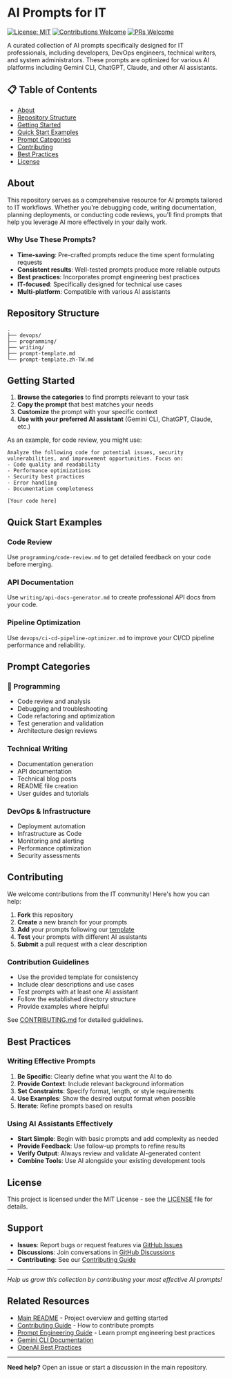 # AI Prompts for IT

[![License: MIT](https://img.shields.io/badge/License-MIT-yellow.svg)](https://opensource.org/licenses/MIT)
[![Contributions Welcome](https://img.shields.io/badge/contributions-welcome-brightgreen.svg?style=flat)](CONTRIBUTING.md)
[![PRs Welcome](https://img.shields.io/badge/PRs-welcome-brightgreen.svg?style=flat-square)](http://makeapullrequest.com)

A curated collection of AI prompts specifically designed for IT professionals, including developers, DevOps engineers, technical writers, and system administrators. These prompts are optimized for various AI platforms including Gemini CLI, ChatGPT, Claude, and other AI assistants.

## 📋 Table of Contents

- [About](#about)
- [Repository Structure](#repository-structure)
- [Getting Started](#getting-started)
- [Quick Start Examples](#quick-start-examples)
- [Prompt Categories](#prompt-categories)
- [Contributing](#contributing)
- [Best Practices](#best-practices)
- [License](#license)

## About

This repository serves as a comprehensive resource for AI prompts tailored to IT workflows. Whether you're debugging code, writing documentation, planning deployments, or conducting code reviews, you'll find prompts that help you leverage AI more effectively in your daily work.

### Why Use These Prompts?

- **Time-saving**: Pre-crafted prompts reduce the time spent formulating requests
- **Consistent results**: Well-tested prompts produce more reliable outputs
- **Best practices**: Incorporates prompt engineering best practices
- **IT-focused**: Specifically designed for technical use cases
- **Multi-platform**: Compatible with various AI assistants

## Repository Structure

```text
.
├── devops/
├── programming/
├── writing/
├── prompt-template.md
└── prompt-template.zh-TW.md
```

## Getting Started

1. **Browse the categories** to find prompts relevant to your task
2. **Copy the prompt** that best matches your needs
3. **Customize** the prompt with your specific context
4. **Use with your preferred AI assistant** (Gemini CLI, ChatGPT, Claude, etc.)

As an example, for code review, you might use:

```text
Analyze the following code for potential issues, security vulnerabilities, and improvement opportunities. Focus on:
- Code quality and readability
- Performance optimizations
- Security best practices
- Error handling
- Documentation completeness

[Your code here]
```

## Quick Start Examples

### Code Review

Use `programming/code-review.md` to get detailed feedback on your code before merging.

### API Documentation

Use `writing/api-docs-generator.md` to create professional API docs from your code.

### Pipeline Optimization

Use `devops/ci-cd-pipeline-optimizer.md` to improve your CI/CD pipeline performance and reliability.

## Prompt Categories

### 🔧 Programming

- Code review and analysis
- Debugging and troubleshooting
- Code refactoring and optimization
- Test generation and validation
- Architecture design reviews

### Technical Writing

- Documentation generation
- API documentation
- Technical blog posts
- README file creation
- User guides and tutorials

### DevOps & Infrastructure

- Deployment automation
- Infrastructure as Code
- Monitoring and alerting
- Performance optimization
- Security assessments

## Contributing

We welcome contributions from the IT community! Here's how you can help:

1. **Fork** this repository
2. **Create** a new branch for your prompts
3. **Add** your prompts following our [template](prompts/templates/prompt-template.md)
4. **Test** your prompts with different AI assistants
5. **Submit** a pull request with a clear description

### Contribution Guidelines

- Use the provided template for consistency
- Include clear descriptions and use cases
- Test prompts with at least one AI assistant
- Follow the established directory structure
- Provide examples where helpful

See [CONTRIBUTING.md](CONTRIBUTING.md) for detailed guidelines.

## Best Practices

### Writing Effective Prompts

1. **Be Specific**: Clearly define what you want the AI to do
2. **Provide Context**: Include relevant background information
3. **Set Constraints**: Specify format, length, or style requirements
4. **Use Examples**: Show the desired output format when possible
5. **Iterate**: Refine prompts based on results

### Using AI Assistants Effectively

- **Start Simple**: Begin with basic prompts and add complexity as needed
- **Provide Feedback**: Use follow-up prompts to refine results
- **Verify Output**: Always review and validate AI-generated content
- **Combine Tools**: Use AI alongside your existing development tools

## License

This project is licensed under the MIT License - see the [LICENSE](LICENSE) file for details.

## Support

- **Issues**: Report bugs or request features via [GitHub Issues](../../issues)
- **Discussions**: Join conversations in [GitHub Discussions](../../discussions)
- **Contributing**: See our [Contributing Guide](CONTRIBUTING.md)

---

*Help us grow this collection by contributing your most effective AI prompts!*

## Related Resources

- [Main README](../README.md) - Project overview and getting started
- [Contributing Guide](../CONTRIBUTING.md) - How to contribute prompts
- [Prompt Engineering Guide](https://www.promptingguide.ai/) - Learn prompt engineering best practices
- [Gemini CLI Documentation](https://ai.google.dev/gemini-api/docs/cli)
- [OpenAI Best Practices](https://platform.openai.com/docs/guides/prompt-engineering)

---

**Need help?** Open an issue or start a discussion in the main repository.
